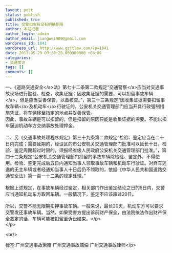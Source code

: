 ```yaml
---
layout: post
status: publish
published: true
title: 交警扣车有没有明确期限
author: 本站记者
author_login: admin
author_email: jiangwei909@gmail.com
wordpress_id: 1841
wordpress_url: http://www.gzjtlaw.com/?p=1841
date: 2011-05-29 09:30:28.000000000 +08:00
categories:
- 交通常识
tags: []
comments: []
---
```

<p><p>一、《<a>道路交通安全<&#47;a>法》第七十二条第二款规定&ldquo;<a>交通警察<&#47;a>应当对交通事故现场进行勘验、检查，收集证据；因收集证据的需要，可以扣留事故<a>车辆<&#47;a>，但是应当妥善保管，以备核查。&rdquo;，第三十三条规定&ldquo;因收集证据需要扣留<a>事故车辆<&#47;a>及<a>机动车<&#47;a>行驶证的，公安机关交通管理部门应当开具行政强制措施凭证，将车辆移至指定的地点并妥善保管。<br>因此，事故车辆是可以扣留的，但是扣留的原因只能是收集证据的需要。不能以扣车逼迫机动车方交纳事故处理押金。<br><br>二、另《交通事故处理程序规定》第三十九条第二款规定&ldquo;检验、鉴定应当在二十日内完成；需要延期的，经设区的市公安机关交通管理部门批准可以延长十日。检验、鉴定周期超过时限的，须报经省级人民政府公安机关交通管理部门批准。&rdquo;，第四十二条规定&ldquo;公安机关交通管理部门扣留的事故车辆除检验、鉴定外，不得使用。检验、鉴定完成后五日内通知当事人领取事故车辆和机动车行驶证。对弃车逃逸的无主车辆或者经通知当事人十日后仍不领取的，依据《中华人民共和国道路交通安全法》第一百一十二条的规定处理。&rdquo;<br><br>根据上述规定，在事故车辆经过鉴定，相关部门作出鉴定结论之日的5日内，交警应当通知机动车方取回车辆。一般情况下，鉴定不应该超过20日。<br><br>所以，交警不能无限期扣押事故车辆。一般来说，最长20天，机动车方可以要求交警发还事故车辆。当然，如果受害方提出诉前财产保全，由法院依法作出财产保全裁定的话，车辆可能被扣留至诉讼结束。<&#47;p><br><&#47;p><br&#47;><p>标签:广州交通事故索赔 广州交通事故赔偿 广州交通事故律师<&#47;p>
